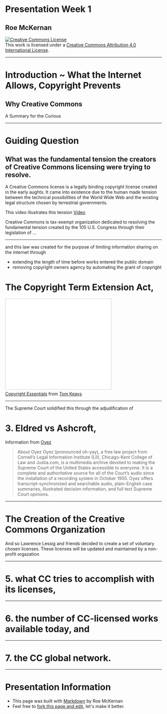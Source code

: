 # Presentation Week 1
## Roe McKernan

<a rel="license" href="http://creativecommons.org/licenses/by/4.0/"><img alt="Creative Commons License" style="border-width:0" src="https://i.creativecommons.org/l/by/4.0/88x31.png" /></a><br />This work is licensed under a <a rel="license" href="http://creativecommons.org/licenses/by/4.0/">Creative Commons Attribution 4.0 International License</a>.
___
# Introduction ~ What the Internet Allows, Copyright Prevents
## Why Creative Commons
A Summary for the Curious
___
# Guiding Question
## What was the fundamental tension the creators of Creative Commons licensing were trying to resolve.
A Creative Commons license is a legally binding copyright license created in the early aughts.  It came into existence due to the human made tension between the technical possibilities of the World Wide Web and the existing legal structure chosen by  terrestrial governments.

This video illustrates this tension
[Video](https://www.youtube.com/watch?v=4ZvJGV6YF6Y) 

Creative Commons is tax-exempt organization dedicated to resolving the fundamental tension created by the 105 U.S. Congress through their legislation of ...   
___
and this law was created for the purpose of limiting information sharing on the internet through
* extending the length of time before works entered the public domain
* removing copyright owners agency by automating the grant of copyright
# The Copyright Term Extension Act,
<div><iframe src="//www.slideshare.net/slideshow/embed_code/key/LFYEYVRMl00kZ1" width="340" height="290" frameborder="0" marginwidth="0" marginheight="0" scrolling="no" style="border:1px solid #CCC; border-width:1px; margin-bottom:5px; max-width: 100%;" allowfullscreen> </iframe> <div style="margin-bottom:5px"> 
<a href="htp://www.slideshare.net/tomkeays/copyright-essentials">Copyright Essentials</a> from <a href="http://www.slideshare.net/tomkeays">Tom Keays</a></div>

___
 The Supreme Court solidified this through the adjudification of   
# 3.  Eldred vs Ashcroft,
Information from [Oyez](https://www.oyez.org/cases/2002/01-618)
> About Oyez
Oyez (pronounced oh-yay), a free law project from Cornell’s Legal Information Institute (LII), Chicago-Kent College of Law and Justia.com, is a multimedia archive devoted to making the Supreme Court of the United States accessible to everyone. It is a complete and authoritative source for all of the Court’s audio since the installation of a recording system in October 1955. Oyez offers transcript-synchronized and searchable audio, plain-English case summaries, illustrated decision information, and full text Supreme Court opinions.
___
# The Creation of the Creative Commons Organization
And so Lawrence Lessig and friends decided to create a set of voluntary chosen licenses. These licenses will be updated and maintained by a non-profit orgazation 

___
# 5.  what CC tries to accomplish with its licenses,

___
    
    
# 6.    the number of CC-licensed works available today, and
___
    
    
# 7.    the CC global network.
___
# Presentation Information
* This page was built with [Markdown](https://en.wikipedia.org/wiki/Markdown) by Roe McKernan
* Feel free to [fork this page and edit](https://github.com/WhatLibrarian/Presentations/blob/master/ccweek1.md), let's make it better.



